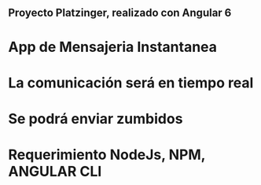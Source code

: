 ## Proyecto Platzinger, realizado con Angular 6
# App de Mensajeria Instantanea
# La comunicación será en tiempo real
# Se podrá enviar zumbidos

# Requerimiento NodeJs, NPM, ANGULAR CLI